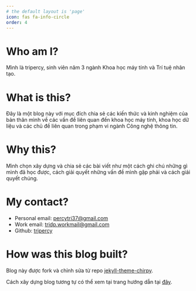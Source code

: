 ```yaml
---
# the default layout is 'page'
icon: fas fa-info-circle
order: 4
---
```


# Who am I?
Mình là tripercy, sinh viên năm 3 ngành Khoa học máy tính và Trí tuệ nhân tạo.

# What is this?
Đây là một blog này với mục đích chia sẻ các kiến thức và kinh nghiệm của bản thân mình về các vấn đề liên quan đến khoa học máy tính, khoa học dữ liệu và các chủ đề liên quan trong phạm vi ngành Công nghệ thông tin.

# Why this?
Mình chọn xây dựng và chia sẻ các bài viết như một cách ghi chú những gì mình đã học được, cách giải quyết những vấn đề mình gặp phải và cách giải quyết chúng.

# My contact?
- Personal email: [percytri37@gmail.com](mailto:percytr37@gmail.com)
- Work email: [tridp.workmail@gmail.com](mailto:tridp.workmail@gmail.com)
- Github: [tripercy](https://github.com/tripercy)

# How was this blog built?
Blog này được fork và chỉnh sửa từ repo [jekyll-theme-chirpy](https://github.com/cotes2020/jekyll-theme-chirpy).

Cách xây dựng blog tương tự có thể xem tại trang hướng dẫn tại [đây](https://chirpy.cotes.page/posts/getting-started/).